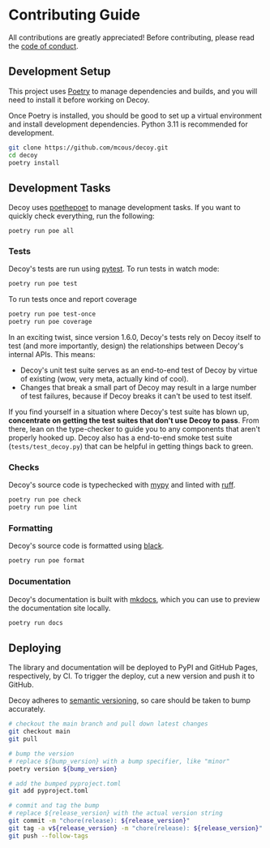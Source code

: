 # Contributing Guide

All contributions are greatly appreciated! Before contributing, please read the [code of conduct][].

## Development Setup

This project uses [Poetry][] to manage dependencies and builds, and you will need to install it before working on Decoy.

Once Poetry is installed, you should be good to set up a virtual environment and install development dependencies. Python 3.11 is recommended for development.

```bash
git clone https://github.com/mcous/decoy.git
cd decoy
poetry install
```

## Development Tasks

Decoy uses [poethepoet][] to manage development tasks. If you want to quickly check everything, run the following:

```shell
poetry run poe all
```

[poethepoet]: https://github.com/nat-n/poethepoet

### Tests

Decoy's tests are run using [pytest][]. To run tests in watch mode:

```bash
poetry run poe test
```

To run tests once and report coverage

```bash
poetry run poe test-once
poetry run poe coverage
```

In an exciting twist, since version 1.6.0, Decoy's tests rely on Decoy itself to test (and more importantly, design) the relationships between Decoy's internal APIs. This means:

-   Decoy's unit test suite serves as an end-to-end test of Decoy by virtue of existing (wow, very meta, actually kind of cool).
-   Changes that break a small part of Decoy may result in a large number of test failures, because if Decoy breaks it can't be used to test itself.

If you find yourself in a situation where Decoy's test suite has blown up, **concentrate on getting the test suites that don't use Decoy to pass**. From there, lean on the type-checker to guide you to any components that aren't properly hooked up. Decoy also has a end-to-end smoke test suite (`tests/test_decoy.py`) that can be helpful in getting things back to green.

### Checks

Decoy's source code is typechecked with [mypy][] and linted with [ruff][].

```bash
poetry run poe check
poetry run poe lint
```

### Formatting

Decoy's source code is formatted using [black][].

```bash
poetry run poe format
```

### Documentation

Decoy's documentation is built with [mkdocs][], which you can use to preview the documentation site locally.

```bash
poetry run docs
```

## Deploying

The library and documentation will be deployed to PyPI and GitHub Pages, respectively, by CI. To trigger the deploy, cut a new version and push it to GitHub.

Decoy adheres to [semantic versioning][], so care should be taken to bump accurately.

```bash
# checkout the main branch and pull down latest changes
git checkout main
git pull

# bump the version
# replace ${bump_version} with a bump specifier, like "minor"
poetry version ${bump_version}

# add the bumped pyproject.toml
git add pyproject.toml

# commit and tag the bump
# replace ${release_version} with the actual version string
git commit -m "chore(release): ${release_version}"
git tag -a v${release_version} -m "chore(release): ${release_version}"
git push --follow-tags
```

[code of conduct]: https://github.com/mcous/decoy/blob/main/CODE_OF_CONDUCT.md
[poetry]: https://python-poetry.org/
[pytest]: https://docs.pytest.org/
[pytest-xdist]: https://github.com/pytest-dev/pytest-xdist
[mypy]: https://mypy.readthedocs.io
[ruff]: https://github.com/charliermarsh/ruff
[black]: https://black.readthedocs.io
[mkdocs]: https://www.mkdocs.org/
[semantic versioning]: https://semver.org/
